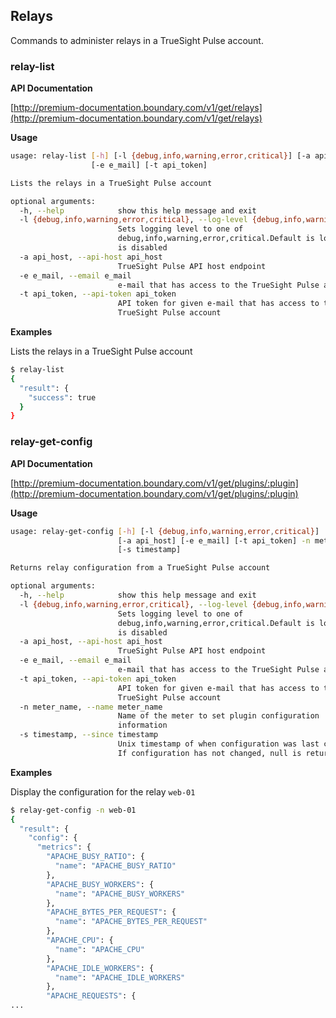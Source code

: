 ## Relays

Commands to administer relays in a TrueSight Pulse account.

### relay-list

**API Documentation**

[http://premium-documentation.boundary.com/v1/get/relays](http://premium-documentation.boundary.com/v1/get/relays)

**Usage**

```bash
usage: relay-list [-h] [-l {debug,info,warning,error,critical}] [-a api_host]
                  [-e e_mail] [-t api_token]

Lists the relays in a TrueSight Pulse account

optional arguments:
  -h, --help            show this help message and exit
  -l {debug,info,warning,error,critical}, --log-level {debug,info,warning,error,critical}
                        Sets logging level to one of
                        debug,info,warning,error,critical.Default is logging
                        is disabled
  -a api_host, --api-host api_host
                        TrueSight Pulse API host endpoint
  -e e_mail, --email e_mail
                        e-mail that has access to the TrueSight Pulse account
  -t api_token, --api-token api_token
                        API token for given e-mail that has access to the
                        TrueSight Pulse account
```

**Examples**

Lists the relays in a TrueSight Pulse account

```bash
$ relay-list
{
  "result": {
    "success": true
  }
}
```

### relay-get-config

**API Documentation**

[http://premium-documentation.boundary.com/v1/get/plugins/:plugin](http://premium-documentation.boundary.com/v1/get/plugins/:plugin)

**Usage**

```bash
usage: relay-get-config [-h] [-l {debug,info,warning,error,critical}]
                        [-a api_host] [-e e_mail] [-t api_token] -n meter_name
                        [-s timestamp]

Returns relay configuration from a TrueSight Pulse account

optional arguments:
  -h, --help            show this help message and exit
  -l {debug,info,warning,error,critical}, --log-level {debug,info,warning,error,critical}
                        Sets logging level to one of
                        debug,info,warning,error,critical.Default is logging
                        is disabled
  -a api_host, --api-host api_host
                        TrueSight Pulse API host endpoint
  -e e_mail, --email e_mail
                        e-mail that has access to the TrueSight Pulse account
  -t api_token, --api-token api_token
                        API token for given e-mail that has access to the
                        TrueSight Pulse account
  -n meter_name, --name meter_name
                        Name of the meter to set plugin configuration
                        information
  -s timestamp, --since timestamp
                        Unix timestamp of when configuration was last checked.
                        If configuration has not changed, null is returned.
```

**Examples**

Display the configuration for the relay `web-01`

```bash
$ relay-get-config -n web-01
{
  "result": {
    "config": {
      "metrics": {
        "APACHE_BUSY_RATIO": {
          "name": "APACHE_BUSY_RATIO"
        },
        "APACHE_BUSY_WORKERS": {
          "name": "APACHE_BUSY_WORKERS"
        },
        "APACHE_BYTES_PER_REQUEST": {
          "name": "APACHE_BYTES_PER_REQUEST"
        },
        "APACHE_CPU": {
          "name": "APACHE_CPU"
        },
        "APACHE_IDLE_WORKERS": {
          "name": "APACHE_IDLE_WORKERS"
        },
        "APACHE_REQUESTS": {
...
```

